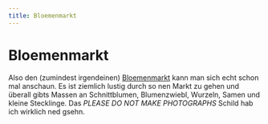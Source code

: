 ```yaml
---
title: Bloemenmarkt
---
```


# Bloemenmarkt

Also den (zumindest irgendeinen) <a href="https://goo.gl/maps/PcfEtuHqRG8EttyP6" target="_blank">Bloemenmarkt</a> kann man sich echt schon mal anschaun. Es ist ziemlich lustig durch so nen Markt zu gehen und überall gibts Massen an Schnittblumen, Blumenzwiebl, Wurzeln, Samen und kleine Stecklinge. Das *PLEASE DO NOT MAKE PHOTOGRAPHS* Schild hab ich wirklich ned gsehn.

<BaseImage src="amsterdam/bloemenmarkt-1.jpg" class="mb-5" />
<BaseImage src="amsterdam/bloemenmarkt-2.jpg" />